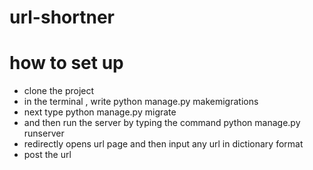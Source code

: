 # url-shortner
# how to set up <br/>
- clone the project <br/>
- in the terminal , write python manage.py makemigrations <br/>
- next type python manage.py migrate <br/>
- and then run the server by typing the command python manage.py runserver
- redirectly opens url page and then input any url in dictionary format
- post the url
